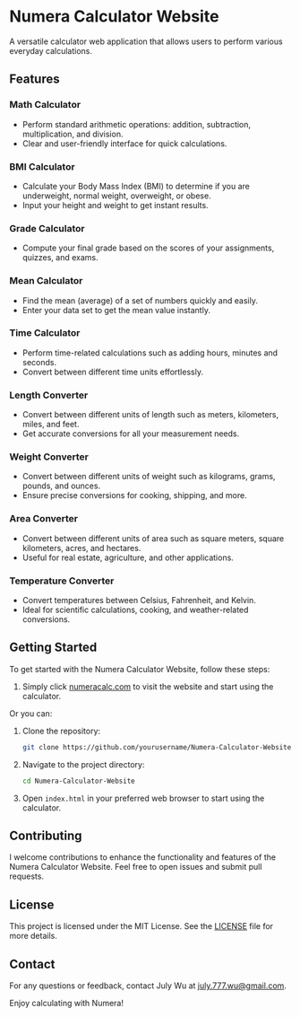 # Numera Calculator Website

A versatile calculator web application that allows users to perform various everyday calculations.

## Features

### Math Calculator
- Perform standard arithmetic operations: addition, subtraction, multiplication, and division.
- Clear and user-friendly interface for quick calculations.

### BMI Calculator
- Calculate your Body Mass Index (BMI) to determine if you are underweight, normal weight, overweight, or obese.
- Input your height and weight to get instant results.

### Grade Calculator
- Compute your final grade based on the scores of your assignments, quizzes, and exams.

### Mean Calculator
- Find the mean (average) of a set of numbers quickly and easily.
- Enter your data set to get the mean value instantly.

### Time Calculator
- Perform time-related calculations such as adding hours, minutes and seconds.
- Convert between different time units effortlessly.

### Length Converter
- Convert between different units of length such as meters, kilometers, miles, and feet.
- Get accurate conversions for all your measurement needs.

### Weight Converter
- Convert between different units of weight such as kilograms, grams, pounds, and ounces.
- Ensure precise conversions for cooking, shipping, and more.

### Area Converter
- Convert between different units of area such as square meters, square kilometers, acres, and hectares.
- Useful for real estate, agriculture, and other applications.

### Temperature Converter
- Convert temperatures between Celsius, Fahrenheit, and Kelvin.
- Ideal for scientific calculations, cooking, and weather-related conversions.



## Getting Started

To get started with the Numera Calculator Website, follow these steps:
1. Simply click [numeracalc.com](numeracalc.com) to visit the website and start using the calculator.

Or you can:

1. Clone the repository:
    ```bash
    git clone https://github.com/yourusername/Numera-Calculator-Website.git
    ```
2. Navigate to the project directory:
    ```bash
    cd Numera-Calculator-Website
    ```
3. Open `index.html` in your preferred web browser to start using the calculator.

## Contributing

I welcome contributions to enhance the functionality and features of the Numera Calculator Website. Feel free to open issues and submit pull requests.

## License

This project is licensed under the MIT License. See the [LICENSE](LICENSE) file for more details.

## Contact

For any questions or feedback, contact July Wu at [july.777.wu@gmail.com](mailto:july.777.wu@gmail.com).

Enjoy calculating with Numera!


